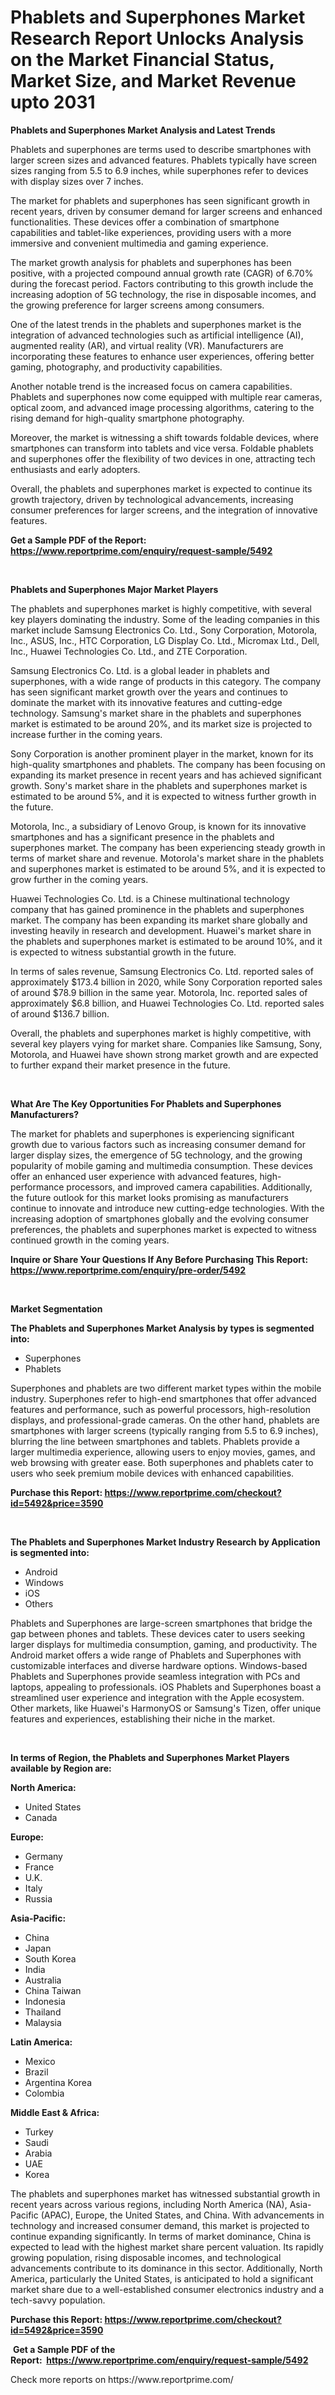 <p><h1>Phablets and Superphones Market Research Report Unlocks Analysis on the Market Financial Status, Market Size, and Market Revenue upto 2031</h1></p><p><strong>Phablets and Superphones Market Analysis and Latest Trends</strong></p>
<p><p>Phablets and superphones are terms used to describe smartphones with larger screen sizes and advanced features. Phablets typically have screen sizes ranging from 5.5 to 6.9 inches, while superphones refer to devices with display sizes over 7 inches.</p><p>The market for phablets and superphones has seen significant growth in recent years, driven by consumer demand for larger screens and enhanced functionalities. These devices offer a combination of smartphone capabilities and tablet-like experiences, providing users with a more immersive and convenient multimedia and gaming experience.</p><p>The market growth analysis for phablets and superphones has been positive, with a projected compound annual growth rate (CAGR) of 6.70% during the forecast period. Factors contributing to this growth include the increasing adoption of 5G technology, the rise in disposable incomes, and the growing preference for larger screens among consumers.</p><p>One of the latest trends in the phablets and superphones market is the integration of advanced technologies such as artificial intelligence (AI), augmented reality (AR), and virtual reality (VR). Manufacturers are incorporating these features to enhance user experiences, offering better gaming, photography, and productivity capabilities.</p><p>Another notable trend is the increased focus on camera capabilities. Phablets and superphones now come equipped with multiple rear cameras, optical zoom, and advanced image processing algorithms, catering to the rising demand for high-quality smartphone photography.</p><p>Moreover, the market is witnessing a shift towards foldable devices, where smartphones can transform into tablets and vice versa. Foldable phablets and superphones offer the flexibility of two devices in one, attracting tech enthusiasts and early adopters.</p><p>Overall, the phablets and superphones market is expected to continue its growth trajectory, driven by technological advancements, increasing consumer preferences for larger screens, and the integration of innovative features.</p></p>
<p><strong>Get a Sample PDF of the Report:&nbsp; <a href="https://www.reportprime.com/enquiry/request-sample/5492">https://www.reportprime.com/enquiry/request-sample/5492</a></strong></p>
<p>&nbsp;</p>
<p><strong>Phablets and Superphones Major Market Players</strong></p>
<p><p>The phablets and superphones market is highly competitive, with several key players dominating the industry. Some of the leading companies in this market include Samsung Electronics Co. Ltd., Sony Corporation, Motorola, Inc., ASUS, Inc., HTC Corporation, LG Display Co. Ltd., Micromax Ltd., Dell, Inc., Huawei Technologies Co. Ltd., and ZTE Corporation.</p><p>Samsung Electronics Co. Ltd. is a global leader in phablets and superphones, with a wide range of products in this category. The company has seen significant market growth over the years and continues to dominate the market with its innovative features and cutting-edge technology. Samsung's market share in the phablets and superphones market is estimated to be around 20%, and its market size is projected to increase further in the coming years.</p><p>Sony Corporation is another prominent player in the market, known for its high-quality smartphones and phablets. The company has been focusing on expanding its market presence in recent years and has achieved significant growth. Sony's market share in the phablets and superphones market is estimated to be around 5%, and it is expected to witness further growth in the future.</p><p>Motorola, Inc., a subsidiary of Lenovo Group, is known for its innovative smartphones and has a significant presence in the phablets and superphones market. The company has been experiencing steady growth in terms of market share and revenue. Motorola's market share in the phablets and superphones market is estimated to be around 5%, and it is expected to grow further in the coming years.</p><p>Huawei Technologies Co. Ltd. is a Chinese multinational technology company that has gained prominence in the phablets and superphones market. The company has been expanding its market share globally and investing heavily in research and development. Huawei's market share in the phablets and superphones market is estimated to be around 10%, and it is expected to witness substantial growth in the future.</p><p>In terms of sales revenue, Samsung Electronics Co. Ltd. reported sales of approximately $173.4 billion in 2020, while Sony Corporation reported sales of around $78.9 billion in the same year. Motorola, Inc. reported sales of approximately $6.8 billion, and Huawei Technologies Co. Ltd. reported sales of around $136.7 billion.</p><p>Overall, the phablets and superphones market is highly competitive, with several key players vying for market share. Companies like Samsung, Sony, Motorola, and Huawei have shown strong market growth and are expected to further expand their market presence in the future.</p></p>
<p>&nbsp;</p>
<p><strong>What Are The Key Opportunities For Phablets and Superphones Manufacturers?</strong></p>
<p><p>The market for phablets and superphones is experiencing significant growth due to various factors such as increasing consumer demand for larger display sizes, the emergence of 5G technology, and the growing popularity of mobile gaming and multimedia consumption. These devices offer an enhanced user experience with advanced features, high-performance processors, and improved camera capabilities. Additionally, the future outlook for this market looks promising as manufacturers continue to innovate and introduce new cutting-edge technologies. With the increasing adoption of smartphones globally and the evolving consumer preferences, the phablets and superphones market is expected to witness continued growth in the coming years.</p></p>
<p><strong>Inquire or Share Your Questions If Any Before Purchasing This Report: <a href="https://www.reportprime.com/enquiry/pre-order/5492">https://www.reportprime.com/enquiry/pre-order/5492</a></strong></p>
<p>&nbsp;</p>
<p><strong>Market Segmentation</strong></p>
<p><strong>The Phablets and Superphones Market Analysis by types is segmented into:</strong></p>
<p><ul><li>Superphones</li><li>Phablets</li></ul></p>
<p><p>Superphones and phablets are two different market types within the mobile industry. Superphones refer to high-end smartphones that offer advanced features and performance, such as powerful processors, high-resolution displays, and professional-grade cameras. On the other hand, phablets are smartphones with larger screens (typically ranging from 5.5 to 6.9 inches), blurring the line between smartphones and tablets. Phablets provide a larger multimedia experience, allowing users to enjoy movies, games, and web browsing with greater ease. Both superphones and phablets cater to users who seek premium mobile devices with enhanced capabilities.</p></p>
<p><strong>Purchase this Report:&nbsp;<a href="https://www.reportprime.com/checkout?id=5492&price=3590">https://www.reportprime.com/checkout?id=5492&price=3590</a></strong></p>
<p>&nbsp;</p>
<p><strong>The Phablets and Superphones Market Industry Research by Application is segmented into:</strong></p>
<p><ul><li>Android</li><li>Windows</li><li>iOS</li><li>Others</li></ul></p>
<p><p>Phablets and Superphones are large-screen smartphones that bridge the gap between phones and tablets. These devices cater to users seeking larger displays for multimedia consumption, gaming, and productivity. The Android market offers a wide range of Phablets and Superphones with customizable interfaces and diverse hardware options. Windows-based Phablets and Superphones provide seamless integration with PCs and laptops, appealing to professionals. iOS Phablets and Superphones boast a streamlined user experience and integration with the Apple ecosystem. Other markets, like Huawei's HarmonyOS or Samsung's Tizen, offer unique features and experiences, establishing their niche in the market.</p></p>
<p>&nbsp;</p>
<p><strong>In terms of Region, the Phablets and Superphones Market Players available by Region are:</strong></p>
<p>
    <p> <strong> North America: </strong>
        <ul>
            <li>United States</li>
            <li>Canada</li>
        </ul>
        </p> 
    <p> <strong> Europe: </strong>
        <ul>
            <li>Germany</li>
            <li>France</li>
            <li>U.K.</li>
            <li>Italy</li>
            <li>Russia</li>
        </ul>
        </p> 
    <p> <strong> Asia-Pacific: </strong>
        <ul>
            <li>China</li>
            <li>Japan</li>
            <li>South Korea</li>
            <li>India</li>
            <li>Australia</li>
            <li>China Taiwan</li>
            <li>Indonesia</li>
            <li>Thailand</li>
            <li>Malaysia</li>
        </ul>
        </p> 
    <p> <strong> Latin America: </strong>
        <ul>
            <li>Mexico</li>
            <li>Brazil</li>
            <li>Argentina Korea</li>
            <li>Colombia</li>
        </ul>
        </p> 
    <p> <strong> Middle East & Africa: </strong>
        <ul>
            <li>Turkey</li>
            <li>Saudi</li>
            <li>Arabia</li>
            <li>UAE</li>
            <li>Korea</li>
        </ul>
    </p>
    </p>
<p><p>The phablets and superphones market has witnessed substantial growth in recent years across various regions, including North America (NA), Asia-Pacific (APAC), Europe, the United States, and China. With advancements in technology and increased consumer demand, this market is projected to continue expanding significantly. In terms of market dominance, China is expected to lead with the highest market share percent valuation. Its rapidly growing population, rising disposable incomes, and technological advancements contribute to its dominance in this sector. Additionally, North America, particularly the United States, is anticipated to hold a significant market share due to a well-established consumer electronics industry and a tech-savvy population.</p></p>
<p><strong>Purchase this Report: <a href="https://www.reportprime.com/checkout?id=5492&price=3590">https://www.reportprime.com/checkout?id=5492&price=3590</a></strong></p>
<p>&nbsp;<strong>Get a Sample PDF of the Report:&nbsp;&nbsp;<a href="https://www.reportprime.com/enquiry/request-sample/5492">https://www.reportprime.com/enquiry/request-sample/5492</a></strong></p>
<p><strong></strong></p>
<p>Check more reports on https://www.reportprime.com/</p>